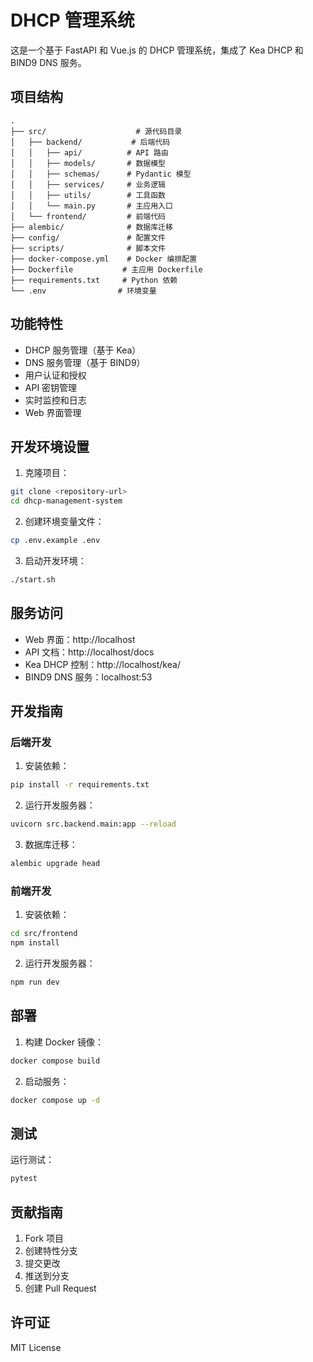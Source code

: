 # DHCP 管理系统

这是一个基于 FastAPI 和 Vue.js 的 DHCP 管理系统，集成了 Kea DHCP 和 BIND9 DNS 服务。

## 项目结构

```
.
├── src/                    # 源代码目录
│   ├── backend/           # 后端代码
│   │   ├── api/          # API 路由
│   │   ├── models/       # 数据模型
│   │   ├── schemas/      # Pydantic 模型
│   │   ├── services/     # 业务逻辑
│   │   ├── utils/        # 工具函数
│   │   └── main.py       # 主应用入口
│   └── frontend/         # 前端代码
├── alembic/              # 数据库迁移
├── config/               # 配置文件
├── scripts/              # 脚本文件
├── docker-compose.yml    # Docker 编排配置
├── Dockerfile           # 主应用 Dockerfile
├── requirements.txt     # Python 依赖
└── .env                # 环境变量
```

## 功能特性

- DHCP 服务管理（基于 Kea）
- DNS 服务管理（基于 BIND9）
- 用户认证和授权
- API 密钥管理
- 实时监控和日志
- Web 界面管理

## 开发环境设置

1. 克隆项目：
```bash
git clone <repository-url>
cd dhcp-management-system
```

2. 创建环境变量文件：
```bash
cp .env.example .env
```

3. 启动开发环境：
```bash
./start.sh
```

## 服务访问

- Web 界面：http://localhost
- API 文档：http://localhost/docs
- Kea DHCP 控制：http://localhost/kea/
- BIND9 DNS 服务：localhost:53

## 开发指南

### 后端开发

1. 安装依赖：
```bash
pip install -r requirements.txt
```

2. 运行开发服务器：
```bash
uvicorn src.backend.main:app --reload
```

3. 数据库迁移：
```bash
alembic upgrade head
```

### 前端开发

1. 安装依赖：
```bash
cd src/frontend
npm install
```

2. 运行开发服务器：
```bash
npm run dev
```

## 部署

1. 构建 Docker 镜像：
```bash
docker compose build
```

2. 启动服务：
```bash
docker compose up -d
```

## 测试

运行测试：
```bash
pytest
```

## 贡献指南

1. Fork 项目
2. 创建特性分支
3. 提交更改
4. 推送到分支
5. 创建 Pull Request

## 许可证

MIT License

